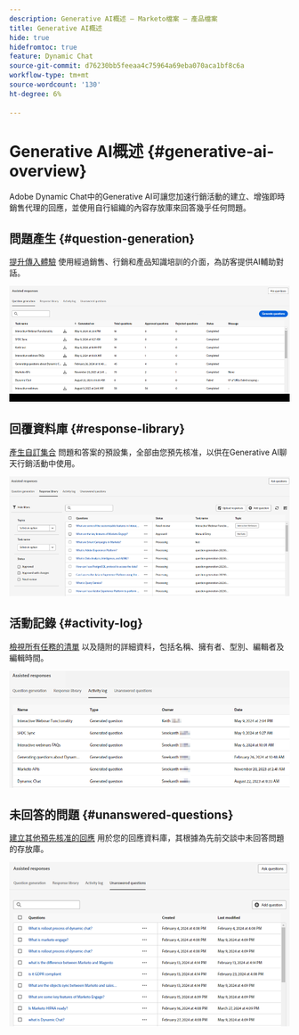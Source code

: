 ```yaml
---
description: Generative AI概述 — Marketo檔案 — 產品檔案
title: Generative AI概述
hide: true
hidefromtoc: true
feature: Dynamic Chat
source-git-commit: d76230bb5feeaa4c75964a69eba070aca1bf8c6a
workflow-type: tm+mt
source-wordcount: '130'
ht-degree: 6%

---
```


# Generative AI概述 {#generative-ai-overview}

Adobe Dynamic Chat中的Generative AI可讓您加速行銷活動的建立、增強即時銷售代理的回應，並使用自行組織的內容存放庫來回答幾乎任何問題。

## 問題產生 {#question-generation}

[提升傳入體驗](/help/marketo/product-docs/demand-generation/dynamic-chat/generative-ai/question-generation.md) 使用經過銷售、行銷和產品知識培訓的介面，為訪客提供AI輔助對話。

![](assets/generative-ai-overview-1.png)

## 回覆資料庫 {#response-library}

[產生自訂集合](/help/marketo/product-docs/demand-generation/dynamic-chat/generative-ai/response-library.md) 問題和答案的預設集，全部由您預先核准，以供在Generative AI聊天行銷活動中使用。

![](assets/generative-ai-overview-2.png)

## 活動記錄 {#activity-log}

[檢視所有任務的清單](/help/marketo/product-docs/demand-generation/dynamic-chat/generative-ai/activity-log.md) 以及隨附的詳細資料，包括名稱、擁有者、型別、編輯者及編輯時間。

![](assets/generative-ai-overview-3.png)

## 未回答的問題 {#unanswered-questions}

[建立其他預先核准的回應](/help/marketo/product-docs/demand-generation/dynamic-chat/generative-ai/unanswered-questions.md) 用於您的回應資料庫，其根據為先前交談中未回答問題的存放庫。

![](assets/generative-ai-overview-4.png)
